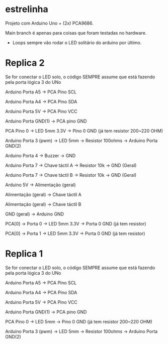 # estrelinha

Projeto com Arduino Uno + (2x) PCA9686.

Main branch é apenas para coisas que foram testadas no hardware.

- Loops sempre vão rodar o LED solitário do arduino por último.


# Replica 2

Se for conectar o LED solo, o código SEMPRE assume que está fazendo pela porta lógica 3 do UNo

Arduino Porta A5 -> PCA Pino SCL

Arduino Porta A4 -> PCA Pino SDA

Arduino Porta 5V -> PCA Pino VCC

Arduino Porta GND(1) -> PCA pino GND

PCA Pino 0 -> LED 5mm 3.3V -> Pino 0 GND (já tem resistor 200~220 OHM)

Arduino Porta 3 (pwm) -> LED 5mm -> Resistor 100ohms -> Arduino Porta GND(2)

Arduino Porta 4 -> Buzzer -> GND

Arduino Porta 7 -> Chave táctil A -> Resistor 10k -> GND (Geral)

Arduino Porta 7 -> Chave táctil B -> Resistor 10k -> GND (Geral)

Arduino 5V -> Alimentação (geral)

Alimentação (geral) -> Chave táctil A

Alimentação (geral) -> Chave táctil B

GND (geral) -> Arduino GND

PCA[0] -> Porta 0 -> LED 5mm 3.3V -> Porta 0 GND (já tem resistor)

PCA[0] -> Porta 1 -> LED 5mm 3.3V -> Porta 0 GND (já tem resistor)


# Replica 1 

Se for conectar o LED solo, o código SEMPRE assume que está fazendo pela porta lógica 3 do UNo

Arduino Porta A5 -> PCA Pino SCL

Arduino Porta A4 -> PCA Pino SDA

Arduino Porta 5V -> PCA Pino VCC

Arduino Porta GND(1) -> PCA pino GND

PCA Pino 0 -> LED 5mm -> Pino 0 GND (já tem resistor 200~220 OHM)

Arduino Porta 3 (pwm) -> LED 5mm -> Resistor 100ohms -> Arduino Porta GND(2)


